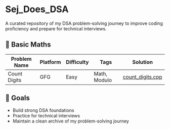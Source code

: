 # Sej_Does_DSA
A curated repository of my DSA problem-solving journey to improve coding proficiency and prepare for technical interviews.

## 🧮 Basic Maths

| Problem Name     | Platform      | Difficulty | Tags                   | Solution          |
|------------------|---------------|------------|------------------------|-------------------|
| Count Digits     | GFG           | Easy       | Math, Modulo           | [count_digits.cpp](./BasicMaths/count_digits.cpp) |





## 🎯 Goals

- Build strong DSA foundations
- Practice for technical interviews
- Maintain a clean archive of my problem-solving journey

